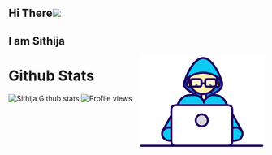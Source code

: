 ## Hi There<img src="https://raw.githubusercontent.com/MartinHeinz/MartinHeinz/master/wave.gif" width="50px">

## I am Sithija <br>

<img align="right" src="https://github.com/RazorKenway/RazorKenway/raw/main/Developer.gif" style="max-width:100%;">

#   **Github Stats**
![Sithija Github stats](https://github-readme-stats.vercel.app/api?username=Sithijadewmina&show_icons=true&theme=tokyonight)
![Profile views](https://gpvc.arturio.dev/Sithijadewmina)
